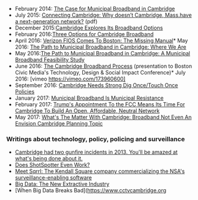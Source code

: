 *   February 2014: [The Case for Municipal Broadband in Cambridge](https://www.cctvcambridge.org/CambridgeMunicipalBroadband)
*   July 2015: [Connecting Cambridge: Why doesn’t Cambridge, Mass.have a next-generation network?](http://www.bbcmag.com/2015mags/July/BBC_Jul15_ConnectingCambridge.pdf) (pdf)
*   December 2015:[Cambridge Explores Its Broadband Options](https://medium.com/@stannenb/cambridge-explores-its-broadband-options-d6cd5ca46168#.3v4v3jqag)
*   February 2016:[Three Options for Cambridge Broadband](https://medium.com/@stannenb/three-options-for-cambridge-broadband-5b94df739c39#.vx42ijbp8)
*   April 2016: [Verizon FIOS Comes To Boston: The Missing Manual](https://medium.com/binj-reports/verizon-fios-comes-to-boston-the-missing-manual-397c13f7d812#.6vmqq8ctn)*   May 2016: [The Path to Municipal Broadband in Cambridge: Where We Are](https://medium.com/@stannenb/the-path-to-municipal-broadband-in-cambridge-eef080397d62#.dv8h5qhrn)
*   May 2016:[The Path to Municipal Broadband in Cambridge: A Municipal Broadband Feasibility Study](https://medium.com/@stannenb/the-path-to-municipal-broadband-in-cambridge-3491d80edeee#.iwk2vl392)
*   June 2016: [The Cambridge Broadband Process](http://www.slideshare.net/stannenb/the-cambridge-broadband-task-force) (presentation to Boston Civic Media's Technology, Design & Social Impact Conference)*   July 2016: [vimeo https://vimeo.com/173960600]
*   September 2016: [Cambridge Needs Strong Dig Once/Touch Once Policies](https://medium.com/@stannenb/cambridge-needs-strong-dig-once-touch-once-policies-5fdc3d9861a#.xx7quo8d1)
*   January 2017: [Municipal Broadband Is Municipal Resistance](https://medium.com/@stannenb/municipal-broadband-is-municipal-resistance-d0a9021b2dc2#.e2oyqboit)
*   February 2017: [Trump's Appointment To the FCC Means Its Time For Cambridge To Build An Open, Affordable, Neutral Network](http://www.cambridgeday.com/2017/02/07/trump-appointment-to-fcc-means-its-time-to-build-citys-own-open-affordable-internet/)
*   May 2017: [What's The Matter With Cambridge: Broadband Not Even An Envision Cambridge Planning Topic](http://www.cambridgeday.com/2017/05/05/whats-the-matter-with-cambridge-broadband-not-even-a-planning-topic/)

### Writings about technology, policy, policing and surveillance

*   [Cambridge had two gunfire incidents in 2013\. You'll be amazed at what's being done about it.](https://www.cctvcambridge.org/ShotSpotter1)
*   [Does ShotSpotter Even Work?](https://www.cctvcambridge.org/DoesShotSpotterWork)
*   [Meet Sqrrl: The Kendall Square company commercializing the NSA's surveillance-enabling software](https://www.cctvcambridge.org/sqrrl)
*   [Big Data: The New Extractive Industry](https://www.cctvcambridge.org/BigDataPrivacy)
*   [When Big Data Breaks Bad](https://www.cctvcambridge.org
